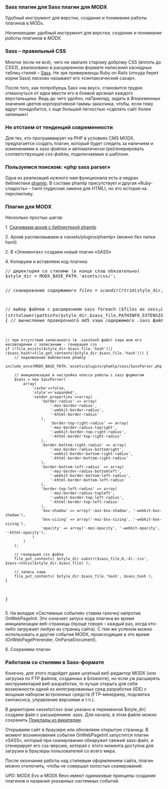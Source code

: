 
<meta http-equiv="Content-Type" content="text/html; charset=utf-8">
<h3>Sass плагин для Sass плагин для MODX</h3>
Удобный инструмент для верстки, создание и понимание работы плагинов в MODx.
<p><i>Начинающим: удобный инструмент для верстки, создание и понимание работы плагинов в MODX.</i></p>
<h3 class="sub-header text-bold">Sass – правильный CSS</h3>
<p>Многое (если не всё), чего не хватало старому доброму CSS (вплоть до CSS3), реализовано в расширенном формате написания каскадных таблиц стилей – <a href="http://ru.wikipedia.org/wiki/Sass" target="_blank">Sass</a>. Не зря приверженцы Ruby on Rails (откуда берет корни Sass) ласково называют его «синтаксический сахар».</p>
<p>После того, как попробуешь Sass «на вкус», становится трудно отмахнуться от идеи ввести его в боевой арсенал каждого верстальщика. Ведь до чего удобно, наПриклад, задать в <i>$переменных</i> значения цветов корпоративной гаммы заказчика, чтобы, если тому вдруг понадобится, с еще большей легкостью «сделать сайт более зеленым»!</p>
<h3 class="sub-header text-bold">Не отстаем от тенденций современности</h3>
<p>Для тех, кто программирует на PHP в условиях CMS MODX, предлагается создать плагин, который будет следить за наличием и изменениями в <i>sass-файлах</i> и автоматически (ре)генерировать соответствующие <i>css-файлы</i>, подключаемые в шаблоне.</p>
<h3 class="sub-header text-bold">Пользуемся поиском: «php sass parser»</h3>
<p>Одна из реализаций нужного нам функционала есть в недрах библиотеки <a href="http://code.google.com/p/phamlp/">phamlp</a>. В составе phamlp присутствует и другая «Ruby-сладость» – haml (чудесная замена для HTML), но это история на перспективу.</p>
<h3 class="sub-header text-bold">Плагин для MODX</h3> 
<p>Несколько простых шагов:</p>
<p>1. <a href="http://code.google.com/p/phamlp/downloads/detail?name=PHamlP_3.2.zip&amp;can=2&amp;q=">Скачиваем архив с библиотекой phamlp</a></p>
<p>2. Архив распаковываем в «assets/plugins/phamlp» (можно без папки haml)</p>
<p>2. В «Элементах» создаем новый плагин «SASS»</p>
<p>4. Копируем и вставляем код плагина:</p>
<pre class="brush: php;">
// директория со стилями (в конце слэш обязательно)
$style_dir = MODX_BASE_PATH.'assets/css/'; 

// сканирование содержимого
$files = scandir(rtrim($style_dir,'/'));

// выбор файлов с расширением sass
foreach ($files as $sass_file)
if (is_file($style_dir.$sass_file) && (strtolower(pathinfo($style_dir.$sass_file,PATHINFO_EXTENSION))=='sass')) {
	// вычисление проверочного md5 хэша содержимого .sass файла
	$sass_hash = hash('md5',file_get_contents($style_dir.$sass_file));

	// при отсутствии записанного (в .sasshash файл) хэша или его несовпадении с записанным - генерация css
	if (!file_exists($style_dir.$sass_file.'hash')||($sass_hash!=file_get_contents($style_dir.$sass_file.'hash'))) {
		// подключение библиотеки phamlp
		include_once(MODX_BASE_PATH.'assets/plugins/phamlp/sass/SassParser.php');

		// инициализация и настройка класса работы с sass форматом 
		$sass = new SassParser(
			array(
				'cache'=>false,
				'style'=>'expanded',
				'vendor_properties'=>array(
					'border-radius' => array(
						'-moz-border-radius',
						'-webkit-border-radius',
						'-khtml-border-radius'
					),
						'border-top-right-radius' => array(
						'-moz-border-radius-topright',
						'-webkit-border-top-right-radius',
						'-khtml-border-top-right-radius'
					),
					'border-bottom-right-radius' => array(
						'-moz-border-radius-bottomright', 
						'-webkit-border-bottom-right-radius',
						'-khtml-border-bottom-right-radius'
					),
					'border-bottom-left-radius' => array(
						'-moz-border-radius-bottomleft',
						'-webkit-border-bottom-left-radius',
						'-khtml-border-bottom-left-radius'
					),
					'border-top-left-radius' => array(
						'-moz-border-radius-topleft',
						'-webkit-border-top-left-radius',
						'-khtml-border-top-left-radius'
					),
					'box-shadow' => array('-moz-box-shadow', '-webkit-box-shadow'),
					'box-sizing' => array('-moz-box-sizing', '-webkit-box-sizing'),
					'opacity' => array('-moz-opacity', '-webkit-opacity', '-khtml-opacity'),
				)
			)
		);

		// генерация css файла 
		file_put_contents( $style_dir.substr($sass_file,0,-4).'css', $sass->toCss($style_dir.$sass_file) );

		// запись хэша
		file_put_contents( $style_dir.$sass_file.'hash', $sass_hash );
	}
}
</pre>
<p>5. На вкладке «Системные события» ставим галочку напротив OnWebPageInit. Это означает запуск кода плагина во время инициализации веб-страницы (проще говоря – каждый раз, когда кто-либо загружает любую из страниц сайта). С тем же успехом можно использовать и другие события MODX, происходящие в это время (OnWebPagePrerender, OnParseDocument).</p>
<p>6. Сохраняем плагин</p>
<h3 class="sub-header text-bold">Работаем со стилями в Sass-формате</h3>
<p>Конечно, для этого подойдет даже штатный веб-редактор MODX (или загрузка по FTP файлов, созданных в Блокноте), но если уж расширять инструментарий веб-разработки, то лучше открыть для себя возможности одной из интегрированных сред разработки (IDE) с мощным набором встроенных средств (FTP-менеджер, подсветка синтаксиса, управление версиями и т.п.).</p>
<p>В директории «assets/css» (как указано в переменной $style_dir) создаем файл с расширением .sass. Для начала, в этом файле можно сохранить <a href="http://ru.wikipedia.org/wiki/Sass" target="_blank">Приклады из википедии</a>.</p>
<p>Открываем сайт в браузере или обновляем открытую страницу. В момент возникновения события OnWebPageInit запустится плагин «SASS», который при сканировании обнаружит свежий sass-файл, и сгенерирует его css-версию, которая с этого момента доступна для загрузки в браузеры пользователей со всего мира.</p>
<p>После окончания работы над стилевым оформлением сайта, плагин можно отключить, чтобы не совершал холостых сканирований.</p>
<p><span class="text-bold">UPD: MODX</span> Evo и MODX Revo имеют одинаковые принципы создания плагинов и названия указанных системных событий.</p>
